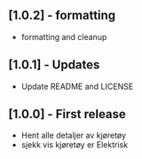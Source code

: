 ## [1.0.2] - formatting

* formatting and cleanup

## [1.0.1] - Updates

* Update README and LICENSE

## [1.0.0] - First release

* Hent alle detaljer av kjøretøy   
* sjekk vis kjøretøy er Elektrisk  

